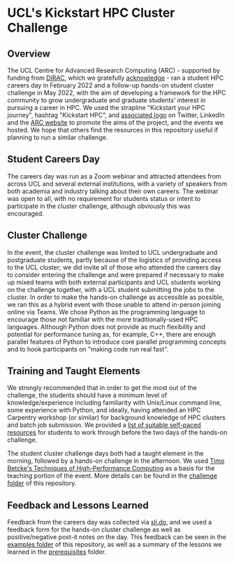 # UCL's Kickstart HPC Cluster Challenge

## Overview

The UCL Centre for Advanced Research Computing (ARC) - supported by funding from [DiRAC](https://www.dirac.ac.uk), which we gratefully [acknowledge](https://github.com/DiRAC-HPC/Cluster-Challenge/blob/main/examples/Acknowledge%20funding%20text.pdf) - ran a student HPC careers day in February 2022 and a follow-up hands-on student cluster challenge in May 2022, with the aim of developing a framework for the HPC community to grow undergraduate and graduate students’ interest in pursuing a career in HPC. We used the strapline "Kickstart your HPC journey", hashtag "Kickstart HPC", and [associated logo](https://github.com/DiRAC-HPC/Cluster-Challenge/blob/main/examples/images/Kickstart%20HPC.png) on Twitter, LinkedIn and the [ARC website](https://www.ucl.ac.uk/arc) to promote the aims of the project, and the events we hosted. We hope that others find the resources in this repository useful if planning to run a similar challenge.

## Student Careers Day

The careers day was run as a Zoom webinar and attracted attendees from across UCL and several external institutions, with a variety of speakers from both academia and industry talking about their own careers. The webinar was open to all, with no requirement for students status or intent to participate in the cluster challenge, although obviously this was encouraged.

## Cluster Challenge

In the event, the cluster challenge was limited to UCL undergraduate and postgraduate students, partly because of the logistics of providing access to the UCL cluster; we did invite all of those who attended the careers day to consider entering the challenge and were prepared if necessary to make up mixed teams with both external participants and UCL students working on the challenge together, with a UCL student submitting the jobs to the cluster. In order to make the hands-on challenge as accessible as possible, we ran this as a hybrid event with those unable to attend in-person joining online via Teams. We chose Python as the programming language to encourage those not familiar with the more traditionally-used HPC languages. Although Python does not provide as much flexibility and potential for performance tuning as, for example, C++, there are enough parallel features of Python to introduce core parallel programming concepts and to hook participants on "making code run real fast". 

## Training and Taught Elements

We strongly recommended that in order to get the most out of the challenge, the students should have a minimum level of knowledge/experience including familiarity with Unix/Linux command line, some experience with Python, and ideally, having attended an HPC Carpentry workshop (or similar) for background knowledge of HPC clusters and batch job submission. We provided a [list of suitable self-paced resources](https://www.ucl.ac.uk/advanced-research-computing/cluster-challenge-training-resources) for students to work through before the two days of the hands-on challenge. 

The student cluster challenge days both had a taught element in the morning, followed by a hands-on challenge in the afternoon. We used [Timo Betcke's Techniques of High-Performance Computing](https://tbetcke.github.io/hpc_lecture_notes/intro.html) as a basis for the teaching portion of the event. More details can be found in the [challenge folder](https://github.com/DiRAC-HPC/Cluster-Challenge/tree/main/challenge) of this repository.

## Feedback and Lessons Learned

Feedback from the careers day was collected via [sli.do](https://sli.do), and we used a feedback form for the hands-on cluster challenge as well as positive/negative post-it notes on the day. This feedback can be seen in the [examples folder](https://github.com/DiRAC-HPC/Cluster-Challenge/tree/main/examples) of this repository, as well as a summary of the lessons we learned in the [prerequisites](https://github.com/DiRAC-HPC/Cluster-Challenge/tree/main/prerequisites) folder.
